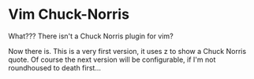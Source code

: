 Vim Chuck-Norris
================


What??? There isn't a Chuck Norris plugin for vim?

Now there is. This is a very first version, 
it uses <leader>z to show a Chuck Norris quote.
Of course the next version will be configurable, if I'm not roundhoused to death first... 

